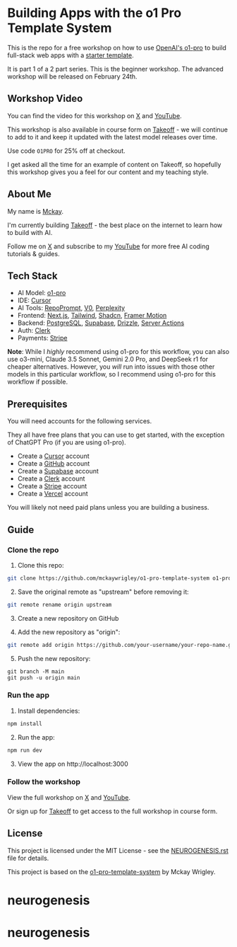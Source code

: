 # Building Apps with the o1 Pro Template System

This is the repo for a free workshop on how to use [OpenAI's o1-pro](https://chatgpt.com/) to build full-stack web apps with a [starter template](https://github.com/mckaywrigley/mckays-app-template).

It is part 1 of a 2 part series. This is the beginner workshop. The advanced workshop will be released on February 24th.

## Workshop Video

You can find the video for this workshop on [X](https://x.com/mckaywrigley/status/1891544731496206365) and [YouTube](https://www.youtube.com/watch?v=Y4n_p9w8pGY).

This workshop is also available in course form on [Takeoff](https://www.jointakeoff.com/) - we will continue to add to it and keep it updated with the latest model releases over time.

Use code `O1PRO` for 25% off at checkout.

I get asked all the time for an example of content on Takeoff, so hopefully this workshop gives you a feel for our content and my teaching style.

## About Me

My name is [Mckay](https://www.mckaywrigley.com/).

I'm currently building [Takeoff](https://www.jointakeoff.com/) - the best place on the internet to learn how to build with AI.

Follow me on [X](https://x.com/mckaywrigley) and subscribe to my [YouTube](https://www.youtube.com/channel/UCXZFVVCFahewxr3est7aT7Q) for more free AI coding tutorials & guides.

## Tech Stack

- AI Model: [o1-pro](https://chatgpt.com/)
- IDE: [Cursor](https://www.cursor.com/)
- AI Tools: [RepoPrompt](https://repoprompt.com/), [V0](https://v0.dev/), [Perplexity](https://www.perplexity.com/)
- Frontend: [Next.js](https://nextjs.org/docs), [Tailwind](https://tailwindcss.com/docs/guides/nextjs), [Shadcn](https://ui.shadcn.com/docs/installation), [Framer Motion](https://www.framer.com/motion/introduction/)
- Backend: [PostgreSQL](https://www.postgresql.org/about/), [Supabase](https://supabase.com/), [Drizzle](https://orm.drizzle.team/docs/get-started-postgresql), [Server Actions](https://nextjs.org/docs/app/building-your-application/data-fetching/server-actions-and-mutations)
- Auth: [Clerk](https://clerk.com/)
- Payments: [Stripe](https://stripe.com/)

**Note**: While I _highly_ recommend using o1-pro for this workflow, you can also use o3-mini, Claude 3.5 Sonnet, Gemini 2.0 Pro, and DeepSeek r1 for cheaper alternatives. However, you _will_ run into issues with those other models in this particular workflow, so I recommend using o1-pro for this workflow if possible.

## Prerequisites

You will need accounts for the following services.

They all have free plans that you can use to get started, with the exception of ChatGPT Pro (if you are using o1-pro).

- Create a [Cursor](https://www.cursor.com/) account
- Create a [GitHub](https://github.com/) account
- Create a [Supabase](https://supabase.com/) account
- Create a [Clerk](https://clerk.com/) account
- Create a [Stripe](https://stripe.com/) account
- Create a [Vercel](https://vercel.com/) account

You will likely not need paid plans unless you are building a business.

## Guide

### Clone the repo

1. Clone this repo:

```bash
git clone https://github.com/mckaywrigley/o1-pro-template-system o1-pro-project
```

2. Save the original remote as "upstream" before removing it:

```bash
git remote rename origin upstream
```

3. Create a new repository on GitHub

4. Add the new repository as "origin":

```bash
git remote add origin https://github.com/your-username/your-repo-name.git
```

5. Push the new repository:

```
git branch -M main
git push -u origin main
```

### Run the app

1. Install dependencies:

```bash
npm install
```

2. Run the app:

```bash
npm run dev
```

3.  View the app on http://localhost:3000

### Follow the workshop

View the full workshop on [X](https://x.com/mckaywrigley/status/1891544731496206365) and [YouTube](https://www.youtube.com/watch?v=Y4n_p9w8pGY).

Or sign up for [Takeoff](https://www.jointakeoff.com/) to get access to the full workshop in course form.

## License

This project is licensed under the MIT License - see the [NEUROGENESIS.rst](NEUROGENESIS.rst) file for details.

This project is based on the [o1-pro-template-system](https://github.com/mckaywrigley/o1-pro-template-system) by Mckay Wrigley.
# neurogenesis
# neurogenesis
